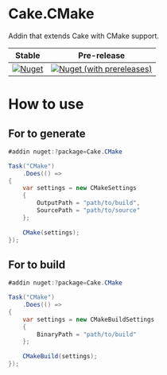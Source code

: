 # Cake.CMake

Addin that extends Cake with CMake support.


| Stable | Pre-release |
|:--:|:--:|
|[![Nuget](https://img.shields.io/nuget/v/Cake.CMake.svg)](https://www.nuget.org/packages/Cake.CMake)|[![Nuget (with prereleases)](https://img.shields.io/nuget/vpre/Cake.CMake)](https://www.nuget.org/packages/Cake.CMake)|

# How to use

## For to generate 
```csharp
#addin nuget:?package=Cake.CMake

Task("CMake")
    .Does(() =>
{
    var settings = new CMakeSettings
    {
        OutputPath = "path/to/build",
        SourcePath = "path/to/source"
    };
    
    CMake(settings);
});

```
## For to build 
```csharp
#addin nuget:?package=Cake.CMake

Task("CMake")
    .Does(() =>
{
    var settings = new CMakeBuildSettings
    {
        BinaryPath = "path/to/build"
    };
    
    CMakeBuild(settings);
});

```

